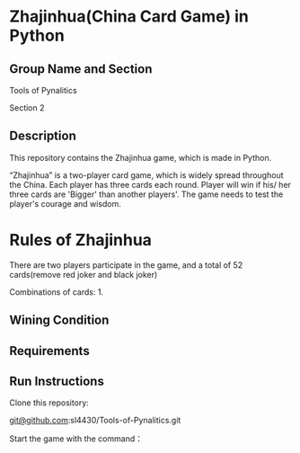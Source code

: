 Zhajinhua(China Card Game) in Python
====

Group Name and Section
-------
Tools of Pynalitics

Section 2

Description
-------
This repository contains the Zhajinhua game, which is made in Python.

“Zhajinhua” is a two-player card game, which is widely spread throughout the China. Each player has three cards each round. Player will win if his/ her three cards are 'Bigger' than another players'. The game needs to test the player's courage and wisdom.

# Rules of Zhajinhua

There are two players participate in the game, and a total of 52 cards(remove red joker and black joker)

Combinations of cards:
1.

## Wining Condition

Requirements
-------

Run Instructions
-------
Clone this repository:

git@github.com:sl4430/Tools-of-Pynalitics.git


Start the game with the command：
